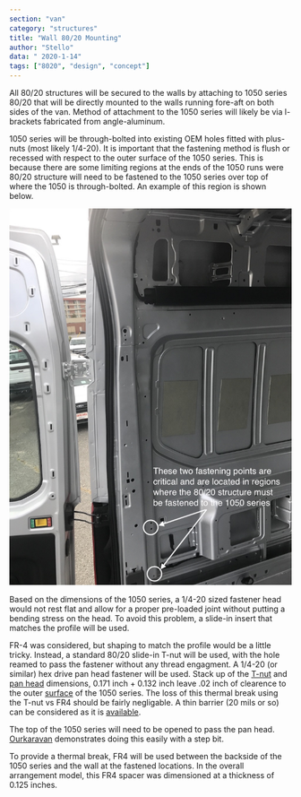 ```yaml
---
section: "van"
category: "structures"
title: "Wall 80/20 Mounting"
author: "Stello"
data: " 2020-1-14"
tags: ["8020", "design", "concept"]
---
```




All 80/20 structures will be secured to the walls by attaching to 1050 series 80/20 that will be directly mounted to the walls running fore-aft on both sides of the van.  Method of attachment to the 1050 series will likely be via l-brackets fabricated from angle-aluminum.

1050 series will be through-bolted into existing OEM holes fitted with plus-nuts (most likely 1/4-20).  It is important that the fastening method  is flush or recessed with respect to the outer surface of the 1050 series.  This is because there are some limiting regions at the ends of the 1050 runs were 80/20 structure will need to be fastened to the 1050 series over top of where the 1050 is through-bolted.  An example of this region is shown below.

![Example location](walls5_small_markedup.jpeg)

Based on the dimensions of the 1050 series, a 1/4-20 sized fastener head would not rest flat and allow for a proper pre-loaded joint without putting a bending stress on the head.  To avoid this problem, a slide-in insert that matches the profile will be used.  

FR-4 was considered, but shaping to match the profile would be a little tricky.  Instead, a standard 80/20 slide-in T-nut will be used, with the hole reamed to pass the fastener without any thread engagment.  A 1/4-20 (or similar) hex drive pan head fastener will be used.  Stack up of the [T-nut](10_slide_in_0.25-20_dimensions.jpg) and [pan head](socket_drive_pan_head_0.24-20_dimensions.jpg) dimensions, 0.171 inch + 0.132 inch leave .02 inch of clearence to the outer [surface](1050_dimensional.jpg) of the 1050 series.  The loss of this thermal break using the T-nut vs FR4 should be fairly negligable.  A thin barrier (20 mils or so) can be considered as it is [available](https://www.mcmaster.com/grade-g-10//multipurpose-flame-retardant-garolite-g-10-fr4-sheets-and-bars/).

The top of the 1050 series will need to be opened to pass the pan head.  [Ourkaravan](https://youtu.be/mulYd1SGCyU?t=173) demonstrates doing this easily with a step bit.

To provide a thermal break, FR4 will be used between the backside of the 1050 series and the wall at the fastened locations.  In the overall arrangement model, this FR4 spacer was dimensioned at a thickness of 0.125 inches.